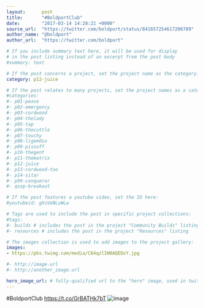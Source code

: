 ```yaml
---
layout:      post
title:       "#BoldportClub"
date:        "2017-03-14 14:28:21 +0000"
source_url:  "https://twitter.com/boldport/status/841657254617206789"
author_name: "@boldport"
author_url:  "https://twitter.com/boldport"

# If you include summary text here, it will be used for display
# in the post listing instead of an excerpt from the post body
#summary: text

# If the post concerns a project, set the project name as the category:
category: p12-juice

# If the post relates to many projects, set the project names as a categories array:
#categories:
#- p01-pease
#- p02-emergency
#- p03-cordwood
#- p04-thelady
#- p05-tap
#- p06-thecuttle
#- p07-touchy
#- p08-ligemdio
#- p09-pissoff
#- p10-thegent
#- p11-thematrix
#- p12-juice
#- p13-cordwood-too
#- p14-sitar
#- p99-conqueror
#- qsop-breakout

# If the post features a youtube video, set the ID here:
#youtubeid: gXsVeNLuWLw

# Tags are used to include the post in specific project collections:
#tags:
#- builds # includes the post in the project "Community Builds" listing
#- resources # includes the post in the project "Resources" listing

# The images collection is used to add images to the project gallery:
images:
- https://pbs.twimg.com/media/C64qzlIW0AQEDxY.jpg

#- http://image.url
#- http://another_image.url

hero_image_url: # fully-qualified url to the "hero" image, used in twitter cards for example
---
```


#BoldportClub https://t.co/GrBATHk7bT
![image](https://pbs.twimg.com/media/C64qzlIW0AQEDxY.jpg)


